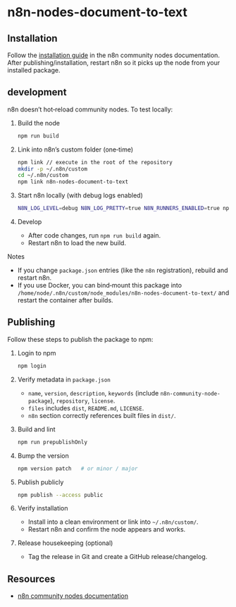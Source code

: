 # n8n-nodes-document-to-text

## Installation

Follow the [installation guide](https://docs.n8n.io/integrations/community-nodes/installation/) in the n8n community nodes documentation. After publishing/installation, restart n8n so it picks up the node from your installed package.

## development

n8n doesn’t hot‑reload community nodes. To test locally:

1. Build the node

   ```bash
   npm run build
   ```

2. Link into n8n’s custom folder (one‑time)

   ```bash
   npm link // execute in the root of the repository
   mkdir -p ~/.n8n/custom
   cd ~/.n8n/custom
   npm link n8n-nodes-document-to-text
   ```

3. Start n8n locally (with debug logs enabled)

   ```bash
   N8N_LOG_LEVEL=debug N8N_LOG_PRETTY=true N8N_RUNNERS_ENABLED=true npx -y n8n
   ```

4. Develop
   - After code changes, run `npm run build` again.
   - Restart n8n to load the new build.

Notes

- If you change `package.json` entries (like the `n8n` registration), rebuild and restart n8n.
- If you use Docker, you can bind‑mount this package into `/home/node/.n8n/custom/node_modules/n8n-nodes-document-to-text/` and restart the container after builds.

## Publishing

Follow these steps to publish the package to npm:

1. Login to npm

   ```bash
   npm login
   ```

2. Verify metadata in `package.json`
   - `name`, `version`, `description`, `keywords` (include `n8n-community-node-package`), `repository`, `license`.
   - `files` includes `dist`, `README.md`, `LICENSE`.
   - `n8n` section correctly references built files in `dist/`.

3. Build and lint

   ```bash
   npm run prepublishOnly
   ```

4. Bump the version

   ```bash
   npm version patch   # or minor / major
   ```

5. Publish publicly

   ```bash
   npm publish --access public
   ```

6. Verify installation
   - Install into a clean environment or link into `~/.n8n/custom/`.
   - Restart n8n and confirm the node appears and works.

7. Release housekeeping (optional)
   - Tag the release in Git and create a GitHub release/changelog.

## Resources

- [n8n community nodes documentation](https://docs.n8n.io/integrations/#community-nodes)
